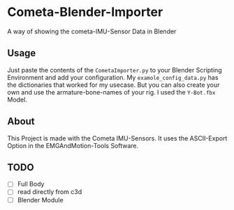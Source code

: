 # Cometa-Blender-Importer
A way of showing the cometa-IMU-Sensor Data in Blender
## Usage
Just paste the contents of the ``CometaImporter.py`` to your Blender Scripting Environment and add your configuration. My ``examole_config_data.py`` has the dictionaries that worked for my usecase. But you can also create your own and use the armature-bone-names of your rig. I used the ``Y-Bot.fbx`` Model.
## About
This Project is made with the Cometa IMU-Sensors. It uses the ASCII-Export Option in the EMGAndMotion-Tools Software. 
## TODO
- [ ] Full Body
- [ ] read directly from c3d
- [ ] Blender Module
